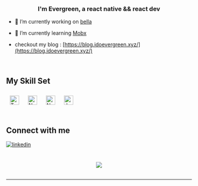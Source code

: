 
  

### <div align="center">I'm Evergreen, a react native && react dev </div>  
  

- 🔭 I’m currently working on [bella](https://github.com/evergreenx/bellafoodd)  
  

- 🌱 I’m currently learning [Mobx](https://mobx.js.org/README.html)  

- checkout my blog : [https://blog.idoevergreen.xyz/](https://blog.idoevergreen.xyz/)
  

<br/>  


## My Skill Set  


<div align="left">  
<a href="https://www.typescriptlang.org/" target="_blank"><img style="margin: 10px" src="https://profilinator.rishav.dev/skills-assets/typescript-original.svg" alt="TypeScript" height="25" /></a>  
<a href="https://nextjs.org/" target="_blank"><img style="margin: 10px" src="https://profilinator.rishav.dev/skills-assets/nextjs.png" alt="NextJS" height="25" /></a>  
<a href="https://nodejs.org/" target="_blank"><img style="margin: 10px" src="https://profilinator.rishav.dev/skills-assets/nodejs-original-wordmark.svg" alt="Node.js" height="25" /></a>  
<a href="https://www.javascript.com/" target="_blank"><img style="margin: 10px" src="https://profilinator.rishav.dev/skills-assets/javascript-original.svg" alt="JavaScript" height="25" /></a>  
</div>



<br/>  


## Connect with me  
<div align="left">
<a href="https://linkedin.com/in/ido-dickson-evergreen/" target="_blank">
<img src=https://img.shields.io/badge/linkedin-%231E77B5.svg?&style=for-the-badge&logo=linkedin&logoColor=white alt=linkedin style="margin-bottom: 5px;" />
</a>  
</div>  

<br/>  
 

  

<br/>  

<div align="center">
            <a href="https://www.buymeacoffee.com/dicksonevec" target="_blank" style="display: inline-block;">
                <img
                    src="https://img.shields.io/badge/Donate-Buy%20Me%20A%20Coffee-orange.svg?style=flat-square&logo=buymeacoffee" 
                    align="center"
                />
            </a></div>
<br />

----
